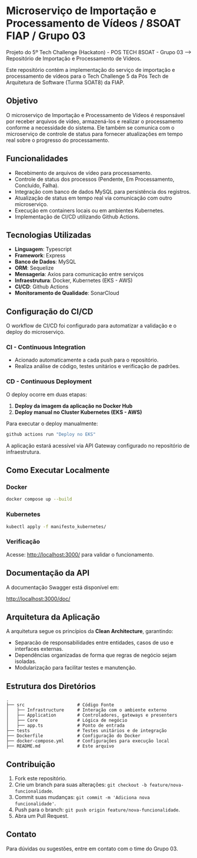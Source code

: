 # Microserviço de Importação e Processamento de Vídeos / 8SOAT FIAP / Grupo 03

Projeto do 5º Tech Challenge (Hackaton) - POS TECH 8SOAT - Grupo 03 --> Repositório de Importação e Processamento de Vídeos.

Este repositório contém a implementação do serviço de importação e processamento de vídeos para o Tech Challenge 5 da Pós Tech de Arquitetura de Software (Turma SOAT8) da FIAP.

## Objetivo

O microserviço de Importação e Processamento de Vídeos é responsável por receber arquivos de vídeo, armazená-los e realizar o processamento conforme a necessidade do sistema. Ele também se comunica com o microserviço de controle de status para fornecer atualizações em tempo real sobre o progresso do processamento.

## Funcionalidades

- Recebimento de arquivos de vídeo para processamento.
- Controle de status dos processos (Pendente, Em Processamento, Concluído, Falha).
- Integração com banco de dados MySQL para persistência dos registros.
- Atualização de status em tempo real via comunicação com outro microserviço.
- Execução em containers locais ou em ambientes Kubernetes.
- Implementação de CI/CD utilizando Github Actions.

## Tecnologias Utilizadas

- **Linguagem**: Typescript
- **Framework**: Express
- **Banco de Dados**: MySQL
- **ORM**: Sequelize
- **Mensageria**: Axios para comunicação entre serviços
- **Infraestrutura**: Docker, Kubernetes (EKS - AWS)
- **CI/CD**: Github Actions
- **Monitoramento de Qualidade**: SonarCloud

## Configuração do CI/CD

O workflow de CI/CD foi configurado para automatizar a validação e o deploy do microserviço.

### CI - Continuous Integration

- Acionado automaticamente a cada push para o repositório.
- Realiza análise de código, testes unitários e verificação de padrões.

### CD - Continuous Deployment

O deploy ocorre em duas etapas:

1. **Deploy da imagem da aplicação no Docker Hub**
2. **Deploy manual no Cluster Kubernetes (EKS - AWS)**

Para executar o deploy manualmente:

```bash
github actions run "Deploy no EKS"
```

A aplicação estará acessível via API Gateway configurado no repositório de infraestrutura.

## Como Executar Localmente

### Docker

```bash
docker compose up --build
```

### Kubernetes

```bash
kubectl apply -f manifesto_kubernetes/
```

### Verificação

Acesse: [http://localhost:3000/](http://localhost:3000/) para validar o funcionamento.

## Documentação da API

A documentação Swagger está disponível em:

[http://localhost:3000/doc/](http://localhost:3000/doc/)

## Arquitetura da Aplicação

A arquitetura segue os princípios da **Clean Architecture**, garantindo:

- Separacão de responsabilidades entre entidades, casos de uso e interfaces externas.
- Dependências organizadas de forma que regras de negócio sejam isoladas.
- Modularização para facilitar testes e manutenção.

## Estrutura dos Diretórios

```
.
├── src                    # Código Fonte
│   ├── Infrastructure     # Interação com o ambiente externo
│   ├── Application        # Controladores, gateways e presenters
│   ├── Core               # Lógica de negócio
│   ├── app.ts             # Ponto de entrada
├── tests                  # Testes unitários e de integração
├── Dockerfile             # Configuração do Docker
├── docker-compose.yml     # Configurações para execução local
├── README.md              # Este arquivo
```

## Contribuição

1. Fork este repositório.
2. Crie um branch para suas alterações: `git checkout -b feature/nova-funcionalidade`.
3. Commit suas mudanças: `git commit -m 'Adiciona nova funcionalidade'`.
4. Push para o branch: `git push origin feature/nova-funcionalidade`.
5. Abra um Pull Request.

## Contato

Para dúvidas ou sugestões, entre em contato com o time do Grupo 03.


